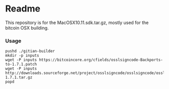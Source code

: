 # Readme

This repository is for the MacOSX10.11.sdk.tar.gz, mostly used for the bitcoin OSX building.

### Usage

```
pushd ./gitian-builder
mkdir -p inputs
wget -P inputs https://bitcoincore.org/cfields/osslsigncode-Backports-to-1.7.1.patch
wget -P inputs http://downloads.sourceforge.net/project/osslsigncode/osslsigncode/osslsigncode-1.7.1.tar.gz
popd
```
